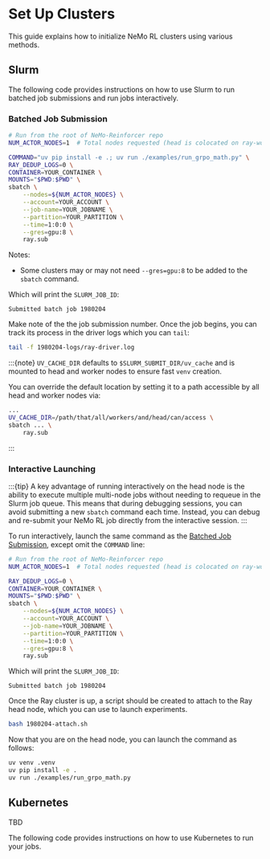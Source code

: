 # Set Up Clusters

This guide explains how to initialize NeMo RL clusters using various methods.

## Slurm

 The following code provides instructions on how to use Slurm to run batched job submissions and run jobs interactively.

### Batched Job Submission

```sh
# Run from the root of NeMo-Reinforcer repo
NUM_ACTOR_NODES=1  # Total nodes requested (head is colocated on ray-worker-0)

COMMAND="uv pip install -e .; uv run ./examples/run_grpo_math.py" \
RAY_DEDUP_LOGS=0 \
CONTAINER=YOUR_CONTAINER \
MOUNTS="$PWD:$PWD" \
sbatch \
    --nodes=${NUM_ACTOR_NODES} \
    --account=YOUR_ACCOUNT \
    --job-name=YOUR_JOBNAME \
    --partition=YOUR_PARTITION \
    --time=1:0:0 \
    --gres=gpu:8 \
    ray.sub
```

Notes:
* Some clusters may or may not need `--gres=gpu:8` to be added to the `sbatch` command.

Which will print the `SLURM_JOB_ID`:
```text
Submitted batch job 1980204
```
Make note of the the job submission number. Once the job begins, you can track its process in the driver logs which you can `tail`:
```sh
tail -f 1980204-logs/ray-driver.log
```

:::{note}
`UV_CACHE_DIR` defaults to `$SLURM_SUBMIT_DIR/uv_cache` and is mounted to head and worker nodes
to ensure fast `venv` creation.

You can override the default location by setting it to a path accessible by all head and worker nodes via:

```sh
...
UV_CACHE_DIR=/path/that/all/workers/and/head/can/access \
sbatch ... \
    ray.sub
```
:::

### Interactive Launching

:::{tip}
A key advantage of running interactively on the head node is the ability to execute multiple multi-node jobs without needing to requeue in the Slurm job queue. This means that during debugging sessions, you can avoid submitting a new `sbatch` command each time. Instead, you can debug and re-submit your NeMo RL job directly from the interactive session.
:::

To run interactively, launch the same command as the [Batched Job Submission](#batched-job-submission), except omit the `COMMAND` line:
```sh
# Run from the root of NeMo-Reinforcer repo
NUM_ACTOR_NODES=1  # Total nodes requested (head is colocated on ray-worker-0)

RAY_DEDUP_LOGS=0 \
CONTAINER=YOUR_CONTAINER \
MOUNTS="$PWD:$PWD" \
sbatch \
    --nodes=${NUM_ACTOR_NODES} \
    --account=YOUR_ACCOUNT \
    --job-name=YOUR_JOBNAME \
    --partition=YOUR_PARTITION \
    --time=1:0:0 \
    --gres=gpu:8 \
    ray.sub
```
Which will print the `SLURM_JOB_ID`:
```text
Submitted batch job 1980204
```
Once the Ray cluster is up, a script should be created to attach to the Ray head node,
which you can use to launch experiments.
```sh
bash 1980204-attach.sh
```
Now that you are on the head node, you can launch the command as follows:
```sh
uv venv .venv
uv pip install -e .
uv run ./examples/run_grpo_math.py
```

## Kubernetes

TBD

The following code provides instructions on how to use Kubernetes to run your jobs.